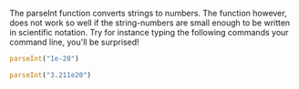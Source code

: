 The parseInt function converts strings to numbers.
The function however, does not work so well if the string-numbers are small enough to be written in scientific notation.
Try for instance typing the following commands your command line, you'll be surprised!
```javascript
parseInt("1e-20")
```
```javascript
parseInt("3.211e20")
```
